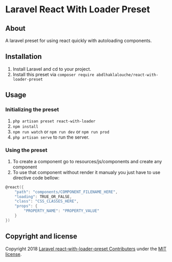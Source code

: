 # Laravel React With Loader Preset

## About 

A laravel preset for using react quickly with autoloading components.

## Installation

1. Install Laravel and cd to your project.
2. Install this preset via `composer require abdlhaklalouche/react-with-loader-preset`

## Usage

### Initializing the preset

1. `php artisan preset react-with-loader`
2. `npm install`
2. `npm run watch` or `npm run dev` or `npm run prod`
3. `php artisan serve` to run the server.

### Using the preset

1. To create a component go to resources/js/components and create any component
2. To use that component without render it manualy you just have to use directive code bellow: 

```h
@react({
    "path": "components/COMPONENT_FILENAME_HERE",
    "loading": TRUE_OR_FALSE,
    "class": "CSS_CLASSES_HERE",
    "props": {
        "PROPERTY_NAME": "PROPERTY_VALUE"
    }
})
```


## Copyright and license

Copyright 2018 [Laravel react-with-loader-preset Contributers](https://github.com/abdlhaklalouche/react-with-loader-preset/graphs/contributors) under the [MIT license](http://opensource.org/licenses/MIT).
